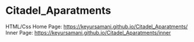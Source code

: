 # Citadel_Aparatments
HTML/Css
Home Page: https://keyursamani.github.io/Citadel_Aparatments/
Inner Page: https://keyursamani.github.io/Citadel_Aparatments/inner
